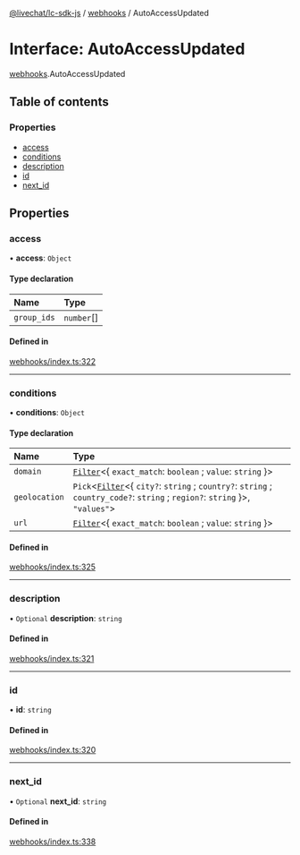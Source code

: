 [@livechat/lc-sdk-js](../README.md) / [webhooks](../modules/webhooks.md) / AutoAccessUpdated

# Interface: AutoAccessUpdated

[webhooks](../modules/webhooks.md).AutoAccessUpdated

## Table of contents

### Properties

- [access](webhooks.AutoAccessUpdated.md#access)
- [conditions](webhooks.AutoAccessUpdated.md#conditions)
- [description](webhooks.AutoAccessUpdated.md#description)
- [id](webhooks.AutoAccessUpdated.md#id)
- [next\_id](webhooks.AutoAccessUpdated.md#next_id)

## Properties

### access

• **access**: `Object`

#### Type declaration

| Name | Type |
| :------ | :------ |
| `group_ids` | `number`[] |

#### Defined in

[webhooks/index.ts:322](https://github.com/livechat/lc-sdk-js/blob/11cc290/src/webhooks/index.ts#L322)

___

### conditions

• **conditions**: `Object`

#### Type declaration

| Name | Type |
| :------ | :------ |
| `domain` | [`Filter`](objects.Filter.md)<{ `exact_match`: `boolean` ; `value`: `string`  }\> |
| `geolocation` | `Pick`<[`Filter`](objects.Filter.md)<{ `city?`: `string` ; `country?`: `string` ; `country_code?`: `string` ; `region?`: `string`  }\>, ``"values"``\> |
| `url` | [`Filter`](objects.Filter.md)<{ `exact_match`: `boolean` ; `value`: `string`  }\> |

#### Defined in

[webhooks/index.ts:325](https://github.com/livechat/lc-sdk-js/blob/11cc290/src/webhooks/index.ts#L325)

___

### description

• `Optional` **description**: `string`

#### Defined in

[webhooks/index.ts:321](https://github.com/livechat/lc-sdk-js/blob/11cc290/src/webhooks/index.ts#L321)

___

### id

• **id**: `string`

#### Defined in

[webhooks/index.ts:320](https://github.com/livechat/lc-sdk-js/blob/11cc290/src/webhooks/index.ts#L320)

___

### next\_id

• `Optional` **next\_id**: `string`

#### Defined in

[webhooks/index.ts:338](https://github.com/livechat/lc-sdk-js/blob/11cc290/src/webhooks/index.ts#L338)
